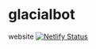 # glacialbot
website
[![Netlify Status](https://api.netlify.com/api/v1/badges/242831e5-084d-45aa-bee4-e6538af5ab1d/deploy-status)](https://app.netlify.com/sites/glacialbot/deploys)
